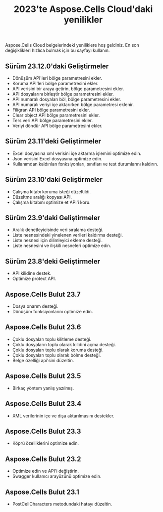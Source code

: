 ﻿---
title: 2023'te Aspose.Cells Cloud'daki yenilikler
second_title: Documen
linktitle: 202'deki yenilikler
type: docs
weight: 30
url: /tr/new-features/2023/
keywords: What's new in aspose cells cloud. Microsoft Office Excel, Open Office Spreadsheet, CSV, PDF
description: Bu sayfa, son sürümlerde tanıtılan en ilginç yeni Aspose.Cells Bulut özelliklerini açıklamaktadır
kwords: Excel, Office Cloud, REST API, Elektronik Tablo, PDF, CSV, Json, Markdown, Aspose.Cells Cloud'daki yenilikler
---
Aspose.Cells Cloud belgelerindeki yeniliklere hoş geldiniz. En son değişiklikleri hızlıca bulmak için bu sayfayı kullanın.

## Sürüm 23.12.0'daki Geliştirmeler

- Dönüşüm API'leri bölge parametresini ekler.
- Koruma API'leri bölge parametresini ekler.
- API verisini bir araya getirin, bölge parametresini ekler.
- API dosyalarını birleştir bölge parametresini ekler.
- API numaralı dosyaları böl, bölge parametresini ekler.
- API numaralı veriyi içe aktarırken bölge parametresi eklenir.
- Filigran API bölge parametresini ekler.
- Clear object API bölge parametresini ekler.
- Ters veri API bölge parametresini ekler.
- Veriyi döndür API bölge parametresini ekler.

## Sürüm 23.11'deki Geliştirmeler

- Excel dosyasına xml verisini içe aktarma işlemini optimize edin.
- Json verisini Excel dosyasına optimize edin.
- Kullanımdan kaldırılan fonksiyonları, sınıfları ve test durumlarını kaldırın.

## Sürüm 23.10'daki Geliştirmeler

- Çalışma kitabı koruma isteği düzeltildi.
- Düzeltme aralığı kopyası API.
- Çalışma kitabını optimize et API'i koru.

## Sürüm 23.9'daki Geliştirmeler

- Aralık denetleyicisinde veri sıralama desteği.
- Liste nesnesindeki yinelenen verileri kaldırma desteği.
- Liste nesnesi için dilimleyici ekleme desteği.
- Liste nesnesini ve ilişkili nesneleri optimize edin.

## Sürüm 23.8'deki Geliştirmeler

- API kilidine destek.
- Optimize protect API.

## Aspose.Cells Bulut 23.7

- Dosya onarım desteği.
- Dönüşüm fonksiyonlarını optimize edin.

## Aspose.Cells Bulut 23.6

- Çoklu dosyaları toplu kilitleme desteği.
- Çoklu dosyaların toplu olarak kilidini açma desteği.
- Çoklu dosyaları toplu olarak koruma desteği.
- Çoklu dosyaları toplu olarak bölme desteği.
- Belge özelliği api'sini düzeltin.

## Aspose.Cells Bulut 23.5

- Birkaç yöntem yanlış yazılmış.

## Aspose.Cells Bulut 23.4

- XML verilerinin içe ve dışa aktarılmasını destekler.

## Aspose.Cells Bulut 23.3

- Köprü özelliklerini optimize edin.

## Aspose.Cells Bulut 23.2

- Optimize edin ve API'i değiştirin.
- Swagger kullanıcı arayüzünü optimize edin.

## Aspose.Cells Bulut 23.1

- PostCellCharacters metodundaki hatayı düzeltin.
